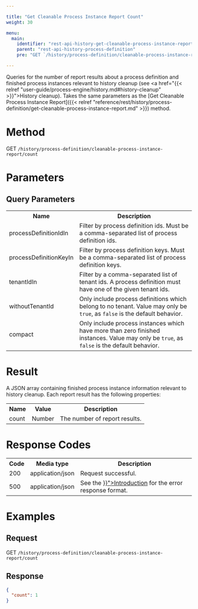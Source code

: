 ```yaml
---

title: "Get Cleanable Process Instance Report Count"
weight: 30

menu:
  main:
    identifier: "rest-api-history-get-cleanable-process-instance-report-count"
    parent: "rest-api-history-process-definition"
    pre: "GET `/history/process-definition/cleanable-process-instance-report/count`"

---
```


Queries for the number of report results about a process definition and finished process instances relevant to history cleanup (see
<a href="{{< relref "user-guide/process-engine/history.md#history-cleanup" >}}">History cleanup</a>).
Takes the same parameters as the [Get Cleanable Process Instance Report]({{< relref "reference/rest/history/process-definition/get-cleanable-process-instance-report.md" >}}) method.

# Method

GET `/history/process-definition/cleanable-process-instance-report/count`

# Parameters

## Query Parameters

<table class="table table-striped">
  <tr>
    <th>Name</th>
    <th>Description</th>
  </tr>
  <tr>
    <td>processDefinitionIdIn</td>
    <td>Filter by process definition ids. Must be a comma-separated list of process definition ids.</td>
  </tr>
  <tr>
    <td>processDefinitionKeyIn</td>
    <td>Filter by process definition keys. Must be a comma-separated list of process definition keys.</td>
  </tr>
  <tr>
    <td>tenantIdIn</td>
    <td>Filter by a comma-separated list of tenant ids. A process definition must have one of the given tenant ids.</td>
  </tr>
  <tr>
    <td>withoutTenantId</td>
    <td>Only include process definitions which belong to no tenant. Value may only be <code>true</code>, as <code>false</code> is the default behavior.</td>
  </tr>
  <tr>
    <td>compact</td>
    <td>Only include process instances which have more than zero finished instances. Value may only be <code>true</code>, as <code>false</code> is the default behavior.</td>
  </tr>
</table>


# Result

A JSON array containing finished process instance information relevant to history cleanup. Each report result has the following properties:

<table class="table table-striped">
  <tr>
    <th>Name</th>
    <th>Value</th>
    <th>Description</th>
  </tr>
  <tr>
    <td>count</td>
    <td>Number</td>
    <td>The number of report results.</td>
  </tr>
</table>


# Response Codes

<table class="table table-striped">
  <tr>
    <th>Code</th>
    <th>Media type</th>
    <th>Description</th>
  </tr>
  <tr>
    <td>200</td>
    <td>application/json</td>
    <td>Request successful.</td>
  </tr>
  <tr>
    <td>500</td>
    <td>application/json</td>
    <td>See the <a href="{{< relref "reference/rest/overview/_index.md#error-handling" >}}">Introduction</a> for the error response format.</td>
  </tr>
</table>

# Examples

## Request

GET `/history/process-definition/cleanable-process-instance-report/count`

## Response

```json
{
  "count": 1
}
```
